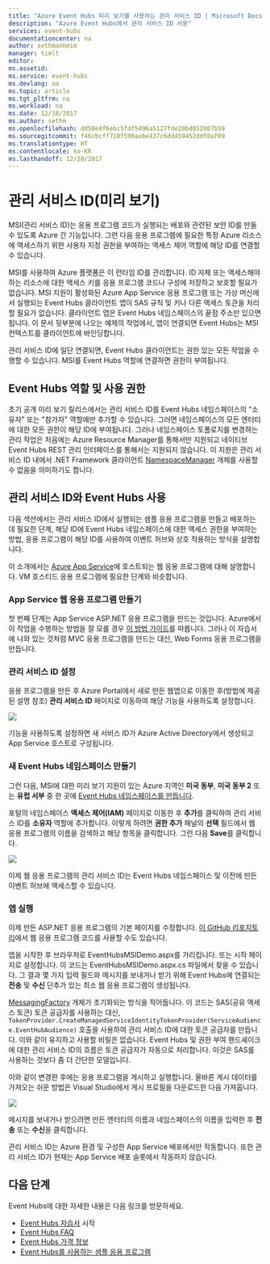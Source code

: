 ```yaml
---
title: "Azure Event Hubs 미리 보기를 사용하는 관리 서비스 ID | Microsoft Docs"
description: "Azure Event Hubs에서 관리 서비스 ID 사용"
services: event-hubs
documentationcenter: na
author: sethmanheim
manager: timlt
editor: 
ms.assetid: 
ms.service: event-hubs
ms.devlang: na
ms.topic: article
ms.tgt_pltfrm: na
ms.workload: na
ms.date: 12/18/2017
ms.author: sethm
ms.openlocfilehash: dd50e4f6ebc5fdf5496a5127fde20bd052087b59
ms.sourcegitcommit: f46cbcff710f590aebe437c6dd459452ddf0af09
ms.translationtype: HT
ms.contentlocale: ko-KR
ms.lasthandoff: 12/20/2017
---
```

# <a name="managed-service-identity-preview"></a>관리 서비스 ID(미리 보기)

MSI(관리 서비스 ID)는 응용 프로그램 코드가 실행되는 배포와 관련된 보안 ID를 만들 수 있도록 Azure 간 기능입니다. 그런 다음 응용 프로그램에 필요한 특정 Azure 리소스에 액세스하기 위한 사용자 지정 권한을 부여하는 액세스 제어 역할에 해당 ID를 연결할 수 있습니다. 

MSI를 사용하여 Azure 플랫폼은 이 런타임 ID를 관리합니다. ID 자체 또는 액세스해야 하는 리소스에 대한 액세스 키를 응용 프로그램 코드나 구성에 저장하고 보호할 필요가 없습니다. MSI 지원이 활성화된 Azure App Service 응용 프로그램 또는 가상 머신에서 실행되는 Event Hubs 클라이언트 앱이 SAS 규칙 및 키나 다른 액세스 토큰을 처리할 필요가 없습니다. 클라이언트 앱은 Event Hubs 네임스페이스의 끝점 주소만 있으면 됩니다. 이 문서 뒷부분에 나오는 예제의 작업에서, 앱이 연결되면 Event Hubs는 MSI 컨텍스트를 클라이언트에 바인딩합니다.

관리 서비스 ID에 일단 연결되면, Event Hubs 클라이언트는 권한 있는 모든 작업을 수행할 수 있습니다. MSI를 Event Hubs 역할에 연결하면 권한이 부여됩니다. 

## <a name="event-hubs-roles-and-permissions"></a>Event Hubs 역할 및 사용 권한

초기 공개 미리 보기 릴리스에서는 관리 서비스 ID를 Event Hubs 네임스페이스의 "소유자" 또는 "참가자" 역할에만 추가할 수 있습니다. 그러면 네임스페이스의 모든 엔터티에 대한 모든 권한이 해당 ID에 부여됩니다. 그러나 네임스페이스 토폴로지를 변경하는 관리 작업은 처음에는 Azure Resource Manager를 통해서만 지원되고 네이티브 Event Hubs REST 관리 인터페이스를 통해서는 지원되지 않습니다. 이 지원은 관리 서비스 ID 내에서 .NET Framework 클라이언트 [NamespaceManager](/dotnet/api/microsoft.servicebus.namespacemanager) 개체를 사용할 수 없음을 의미하기도 합니다. 
 
## <a name="use-event-hubs-with-a-managed-service-identity"></a>관리 서비스 ID와 Event Hubs 사용

다음 섹션에서는 관리 서비스 ID에서 실행되는 샘플 응용 프로그램을 만들고 배포하는 데 필요한 단계, 해당 ID에 Event Hubs 네임스페이스에 대한 액세스 권한을 부여하는 방법, 응용 프로그램이 해당 ID를 사용하여 이벤트 허브와 상호 작용하는 방식을 설명합니다.

이 소개에서는 [Azure App Service](https://azure.microsoft.com/services/app-service/)에 호스트되는 웹 응용 프로그램에 대해 설명합니다. VM 호스티드 응용 프로그램에 필요한 단계와 비슷합니다.

### <a name="create-an-app-service-web-application"></a>App Service 웹 응용 프로그램 만들기

첫 번째 단계는 App Service ASP.NET 응용 프로그램을 만드는 것입니다. Azure에서 이 작업을 수행하는 방법을 잘 모를 경우 [이 방법 가이드](../app-service/app-service-web-get-started-dotnet-framework.md)를 따릅니다. 그러나 이 자습서에 나와 있는 것처럼 MVC 응용 프로그램을 만드는 대신, Web Forms 응용 프로그램을 만듭니다.

### <a name="set-up-the-managed-service-identity"></a>관리 서비스 ID 설정

응용 프로그램을 만든 후 Azure Portal에서 새로 만든 웹앱으로 이동한 후(방법에 제공된 설명 참조) **관리 서비스 ID** 페이지로 이동하여 해당 기능을 사용하도록 설정합니다. 

![](./media/event-hubs-managed-service-identity/msi1.png)
 
기능을 사용하도록 설정하면 새 서비스 ID가 Azure Active Directory에서 생성되고 App Service 호스트로 구성됩니다.

### <a name="create-a-new-event-hubs-namespace"></a>새 Event Hubs 네임스페이스 만들기

그런 다음, MSI에 대한 미리 보기 지원이 있는 Azure 지역인 **미국 동부**, **미국 동부 2** 또는 **유럽 서부** 중 한 곳에 [Event Hubs 네임스페이스를 만듭니다](event-hubs-create.md). 

포털의 네임스페이스 **액세스 제어(IAM)** 페이지로 이동한 후 **추가**를 클릭하여 관리 서비스 ID를 **소유자** 역할에 추가합니다. 이렇게 하려면 **권한 추가** 패널의 **선택** 필드에서 웹 응용 프로그램의 이름을 검색하고 해당 항목을 클릭합니다. 그런 다음 **Save**를 클릭합니다.

![](./media/event-hubs-managed-service-identity/msi2.png)
 
이제 웹 응용 프로그램의 관리 서비스 ID는 Event Hubs 네임스페이스 및 이전에 만든 이벤트 허브에 액세스할 수 있습니다. 

### <a name="run-the-app"></a>앱 실행

이제 만든 ASP.NET 응용 프로그램의 기본 페이지를 수정합니다. [이 GitHub 리포지토리](https://github.com/Azure/azure-event-hubs/tree/master/samples/DotNet/MSI/EventHubsMSIDemoWebApp)에서 웹 응용 프로그램 코드를 사용할 수도 있습니다. 

앱을 시작한 후 브라우저로 EventHubsMSIDemo.aspx를 가리킵니다. 또는 시작 페이지로 설정합니다. 이 코드는 EventHubsMSIDemo.aspx.cs 파일에서 찾을 수 있습니다. 그 결과 몇 가지 입력 필드와 메시지를 보내거나 받기 위해 Event Hubs에 연결되는 **전송** 및 **수신** 단추가 있는 최소 웹 응용 프로그램이 생성됩니다. 

[MessagingFactory](/dotnet/api/microsoft.servicebus.messaging.messagingfactory) 개체가 초기화되는 방식을 적어둡니다. 이 코드는 SAS(공유 액세스 토큰) 토큰 공급자를 사용하는 대신, `TokenProvider.CreateManagedServiceIdentityTokenProvider(ServiceAudience.EventHubAudience)` 호출을 사용하여 관리 서비스 ID에 대한 토큰 공급자를 만듭니다. 이와 같이 유지하고 사용할 비밀은 없습니다. Event Hubs 및 권한 부여 핸드셰이크에 대한 관리 서비스 ID의 흐름은 토큰 공급자가 자동으로 처리합니다. 이것은 SAS를 사용하는 것보다 좀 더 간단한 모델입니다.

이와 같이 변경한 후에는 응용 프로그램을 게시하고 실행합니다. 올바른 게시 데이터를 가져오는 쉬운 방법은 Visual Studio에서 게시 프로필을 다운로드한 다음 가져옵니다.

![](./media/event-hubs-managed-service-identity/msi3.png)
 
메시지를 보내거나 받으려면 만든 엔터티의 이름과 네임스페이스의 이름을 입력한 후 **전송** 또는 **수신**을 클릭합니다. 
 
관리 서비스 ID는 Azure 환경 및 구성한 App Service 배포에서만 작동합니다. 또한 관리 서비스 ID가 현재는 App Service 배포 슬롯에서 작동하지 않습니다.

## <a name="next-steps"></a>다음 단계

Event Hubs에 대한 자세한 내용은 다음 링크를 방문하세요.

* [Event Hubs 자습서](event-hubs-dotnet-standard-getstarted-send.md) 시작
* [Event Hubs FAQ](event-hubs-faq.md)
* [Event Hubs 가격 정보](https://azure.microsoft.com/pricing/details/event-hubs/)
* [Event Hubs를 사용하는 샘플 응용 프로그램](https://github.com/Azure/azure-event-hubs/tree/master/samples)